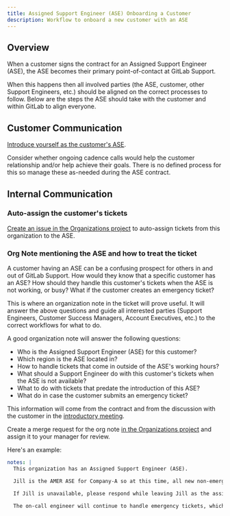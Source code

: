 ```yaml
---
title: Assigned Support Engineer (ASE) Onboarding a Customer
description: Workflow to onboard a new customer with an ASE
---
```


## Overview

When a customer signs the contract for an Assigned Support Engineer (ASE), the
ASE becomes their primary point-of-contact at GitLab Support.

When this happens then all involved parties (the ASE, customer, other Support Engineers,
etc.) should be aligned on the correct processes to follow. Below are the
steps the ASE should take with the customer and within GitLab to align
everyone.

## Customer Communication

[Introduce yourself as the customer's ASE](introductory_meeting.md).

Consider whether ongoing cadence calls would help the customer relationship
and/or help achieve their goals. There is no defined process for this so
manage these as-needed during the ASE contract.

## Internal Communication

### Auto-assign the customer's tickets

[Create an issue in the Organizations project](https://gitlab.com/gitlab-com/support/support-ops/zendesk-global/organizations/-/issues)
to auto-assign tickets from this organization to the ASE.

### Org Note mentioning the ASE and how to treat the ticket

A customer having an ASE can be a confusing prospect for others in and out of
GitLab Support. How would they know that a specific customer has an ASE?
How should they handle this customer's tickets when the ASE is not
working, or busy? What if the customer creates an emergency ticket?

This is where an organization note in the ticket will prove useful. It will
answer the above questions and guide all interested parties (Support Engineers,
Customer Success Managers, Account Executives, etc.) to the correct workflows for
what to do.

A good organization note will answer the following questions:

- Who is the Assigned Support Engineer (ASE) for this customer?
- Which region is the ASE located in?
- How to handle tickets that come in outside of the ASE's working hours?
- What should a Support Engineer do with this customer's tickets when the ASE is not available?
- What to do with tickets that predate the introduction of this ASE?
- What do in case the customer submits an emergency ticket?

This information will come from the contract and from the discussion with the
customer in the [introductory meeting](#customer-communication).

Create a merge request for the org note
[in the Organizations project](https://gitlab.com/gitlab-com/support/support-ops/zendesk-global/organizations)
and assign it to your manager for review.

Here's an example:

```yaml
notes: |
  This organization has an Assigned Support Engineer (ASE).

  Jill is the AMER ASE for Company-A so at this time, all new non-emergency tickets will be assigned to her. Pre-existing tickets will keep their existing assignee and Jill will shadow.

  If Jill is unavailable, please respond while leaving Jill as the assignee and cc yourself.

  The on-call engineer will continue to handle emergency tickets, which will not get assigned to Jill. However, inform her when an emergency comes in so she can assist if available.
```
